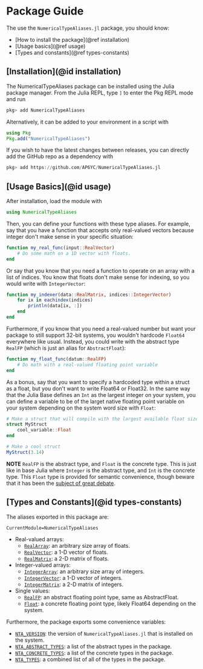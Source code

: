 # Package Guide

The use the `NumericalTypeAliases.jl` package, you should know:

- [How to install the package](@ref installation)
- [Usage basics](@ref usage)
- [Types and constants](@ref types-constants)

## [Installation](@id installation)

The NumericalTypeAliases package can be installed using the Julia package manager.
From the Julia REPL, type `]` to enter the Pkg REPL mode and run

```julia
pkg> add NumericalTypeAliases
```

Alternatively, it can be added to your environment in a script with

```julia
using Pkg
Pkg.add("NumericalTypeAliases")
```

If you wish to have the latest changes between releases, you can directly add the GitHub repo as a dependency with

```julia
pkg> add https://github.com/AP6YC/NumericalTypeAliases.jl
```

## [Usage Basics](@id usage)

After installation, load the module with

```julia
using NumericalTypeAliases
```

Then, you can define your functions with these type aliases.
For example, say that you have a function that accepts only real-valued vectors because integer don't make sense in your specific situation:

```julia
function my_real_func(input::RealVector)
    # Do some math on a 1D vector with floats.
end
```

Or say that you know that you need a function to operate on an array with a list of indices.
You know that floats don't make sense for indexing, so you would write with `IntegerVector`:

```julia
function my_indexer(data::RealMatrix, indices::IntegerVector)
    for ix in eachindex(indices)
        println(data[ix, :])
    end
end
```

Furthermore, if you know that you need a real-valued number but want your package to still support 32-bit systems, you wouldn't hardcode `Float64` everywhere like usual.
Instead, you could write with the abstract type `RealFP` (which is just an alias for `AbstractFloat`):

```julia
function my_float_func(datum::RealFP)
    # Do math with a real-valued floating point variable
end
```

As a bonus, say that you want to specify a hardcoded type within a struct as a float, but you don't want to write Float64 or Float32.
In the same way that the Julia Base defines an `Int` as the largest integer on your system, you can define a variable to be of the larget native floating point variable on your system depending on the system word size with `Float`:

```julia
# Make a struct that will compile with the largest available float size
struct MyStruct
    cool_variable::Float
end

# Make a cool struct
MyStruct(3.14)
```

**NOTE** `RealFP` is the abstract type, and `Float` is the concrete type.
This is just like in base Julia where `Integer` is the abstract type, and `Int` is the concrete type.
This `Float` type is provided for semantic convenience, though beware that it has been the [subject of great debate](https://discourse.julialang.org/t/float-type-like-int-type/1164).

## [Types and Constants](@id types-constants)

The aliases exported in this package are:

```@meta
CurrentModule=NumericalTypeAliases
````

- Real-valued arrays:
  - [`RealArray`](@ref): an arbitrary size array of floats.
  - [`RealVector`](@ref): a 1-D vector of floats.
  - [`RealMatrix`](@ref): a 2-D matrix of floats.
- Integer-valued arrays:
  - [`IntegerArray`](@ref): an arbitrary size array of integers.
  - [`IntegerVector`](@ref): a 1-D vector of integers.
  - [`IntegerMatrix`](@ref): a 2-D matrix of integers.
- Single values:
  - [`RealFP`](@ref): an abstract floating point type, same as AbstractFloat.
  - [`Float`](@ref): a concrete floating point type, likely Float64 depending on the system.

Furthermore, the package exports some convenience variables:

- [`NTA_VERSION`](@ref): the version of `NumericalTypeAliases.jl` that is installed on the system.
- [`NTA_ABSTRACT_TYPES`](@ref): a list of the abstract types in the package.
- [`NTA_CONCRETE_TYPES`](@ref): a list of the concrete types in the package.
- [`NTA_TYPES`](@ref): a combined list of all of the types in the package.
